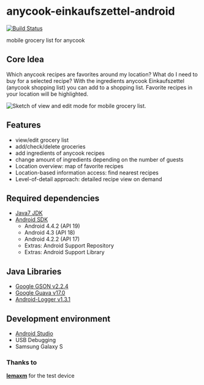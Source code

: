 anycook-einkaufszettel-android
===========
[![Build Status](https://jenkins.anycook.de/buildStatus/icon?job=anycook-einkaufzettel-android)](https://jenkins.anycook.de/job/anycook-einkaufzettel-android/)

mobile grocery list for anycook

## Core Idea

Which anycook recipes are favorites around my location?
What do I need to buy for a selected recipe?
With the ingredients anycook Einkaufszettel (anycook shopping list) you can add to a shopping list. Favorite recipes in your location will be highlighted.

![Sketch of view and edit mode for mobile grocery list.](https://dl.dropboxusercontent.com/u/1439361/sketch.png)

## Features

- view/edit grocery list
- add/check/delete groceries
- add ingredients of anycook recipes
- change amount of ingredients depending on the number of guests
- Location overview: map of favorite recipes
- Location-based information access: find nearest recipes
- Level-of-detail approach: detailed recipe view on demand

## Required dependencies
- [Java7 JDK](http://www.oracle.com/technetwork/java/javase/downloads/jdk7-downloads-1880260.html)
- [Android SDK](https://developer.android.com/sdk/index.html)
  - Android 4.4.2 (API 19)
  - Android 4.3 (API 18)
  - Android 4.2.2  (API 17)
  - Extras: Android Support Repository
  - Extras: Android Support Library

## Java Libraries
- [Google GSON v2.2.4](https://code.google.com/p/google-gson/)
- [Google Guava v17.0](https://code.google.com/p/guava-libraries/)
- [Android-Logger v1.3.1](http://noveogroup.github.io/android-logger/)

## Development environment
- [Android Studio](https://developer.android.com/sdk/installing/studio.html)
- USB Debugging
- Samsung Galaxy S

### Thanks to
[**lemaxm**](https://github.com/lemaxm) for the test device
